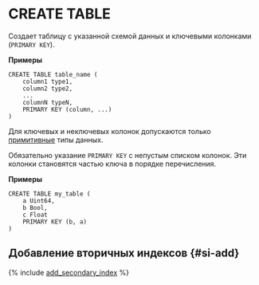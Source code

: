 # CREATE TABLE

Создает таблицу с указанной схемой данных и ключевыми колонками (`PRIMARY KEY`).

**Примеры**

``` yql
CREATE TABLE table_name (
    column1 type1,
    column2 type2,
    ...
    columnN typeN,
    PRIMARY KEY (column, ...)
)
```

Для ключевых и неключевых колонок допускаются только [примитивные](../types/primitive.md) типы данных.

Обязательно указание `PRIMARY KEY` с непустым списком колонок. Эти колонки становятся частью ключа в порядке перечисления.

**Примеры**

``` yql
CREATE TABLE my_table (
    a Uint64,
    b Bool,
    c Float
    PRIMARY KEY (b, a)
)
```

## Добавление вторичных индексов {#si-add}

{% include [add_secondary_index](../../../_includes/add_secondary_index.md) %}
